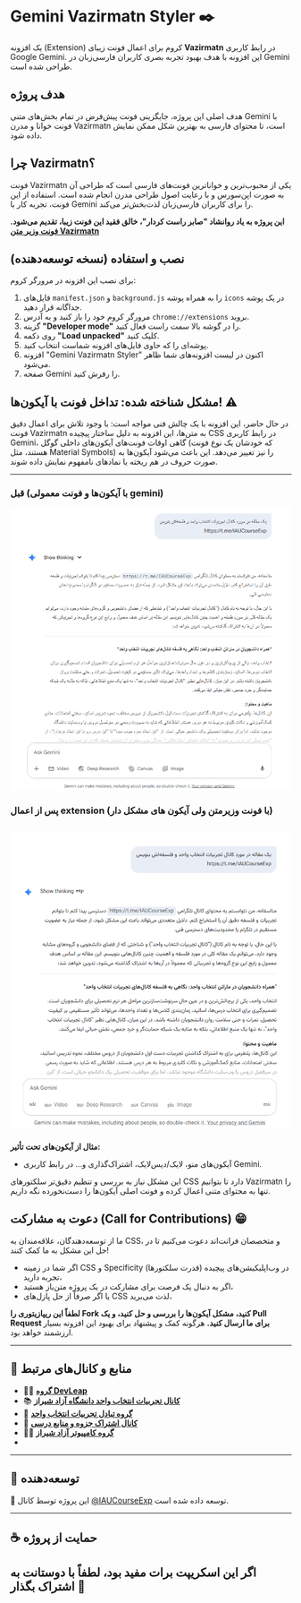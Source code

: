 # Gemini Vazirmatn Styler ✒️

یک افزونه (Extension) کروم برای اعمال فونت زیبای **Vazirmatn** در رابط کاربری Google Gemini. این افزونه با هدف بهبود تجربه بصری کاربران فارسی‌زبان در Gemini طراحی شده است.

## هدف پروژه

هدف اصلی این پروژه، جایگزینی فونت پیش‌فرض در تمام بخش‌های متنی Gemini با فونت خوانا و مدرن Vazirmatn است، تا محتوای فارسی به بهترین شکل ممکن نمایش داده شود.

## چرا Vazirmatn؟

فونت Vazirmatn یکی از محبوب‌ترین و خواناترین فونت‌های فارسی است که طراحی آن به صورت اپن‌سورس و با رعایت اصول طراحی مدرن انجام شده است. استفاده از این فونت، تجربه کار با Gemini را برای کاربران فارسی‌زبان لذت‌بخش‌تر می‌کند.

**این پروژه به یاد روانشاد "صابر راست کردار"، خالق فقید این فونت زیبا، تقدیم می‌شود.**
**[فونت وزیر متن Vazirmatn](https://rastikerdar.github.io/vazirmatn/fa)**


## نصب و استفاده (نسخه توسعه‌دهنده)

برای نصب این افزونه در مرورگر کروم:

1.  فایل‌های `manifest.json` و `background.js` را به همراه پوشه `icons` در یک پوشه جداگانه قرار دهید.
2.  مرورگر کروم خود را باز کنید و به آدرس `chrome://extensions` بروید.
3.  گزینه **"Developer mode"** را در گوشه بالا سمت راست فعال کنید.
4.  روی دکمه **"Load unpacked"** کلیک کنید.
5.  پوشه‌ای را که حاوی فایل‌های افزونه شماست انتخاب کنید.
6.  افزونه "Gemini Vazirmatn Styler" اکنون در لیست افزونه‌های شما ظاهر می‌شود.
7.  صفحه Gemini را رفرش کنید.

## مشکل شناخته شده: تداخل فونت با آیکون‌ها! ⚠️

در حال حاضر، این افزونه با یک چالش فنی مواجه است:
با وجود تلاش برای اعمال دقیق فونت Vazirmatn به متن‌ها، این افزونه به دلیل ساختار پیچیده CSS در رابط کاربری Gemini، گاهی اوقات فونت‌های آیکون‌های داخلی گوگل (که خودشان یک نوع فونت هستند، مثل Material Symbols) را نیز تغییر می‌دهد. این باعث می‌شود آیکون‌ها به صورت حروف در هم ریخته یا نمادهای نامفهوم نمایش داده شوند.

---

### **قبل (با آیکون‌ها و فونت معمولی gemini)**

![تصویر قبل از اعمال صحیح استایل](before.png)

### **پس از اعمال extension (با فونت وزیرمتن ولی آیکون های مشکل دار)**

![تصویر پس از رفع مشکل آیکون‌ها](after.png)
---


**مثال از آیکون‌های تحت تأثیر:**

* آیکون‌های منو، لایک/دیس‌لایک، اشتراک‌گذاری و... در رابط کاربری Gemini.

این مشکل نیاز به بررسی و تنظیم دقیق‌تر سلکتورهای CSS دارد تا بتوانیم Vazirmatn را تنها به محتوای متنی اعمال کرده و فونت اصلی آیکون‌ها را دست‌نخورده نگه داریم.

## دعوت به مشارکت (Call for Contributions) 😁

ما از توسعه‌دهندگان، علاقه‌مندان به CSS، و متخصصان فرانت‌اند دعوت می‌کنیم تا در حل این مشکل به ما کمک کنند!

* اگر شما در زمینه CSS و Specificity (قدرت سلکتورها) در وب‌اپلیکیشن‌های پیچیده تجربه دارید،
* اگر به دنبال یک فرصت برای مشارکت در یک پروژه متن‌باز هستید،
* یا اگر صرفاً از حل پازل‌های CSS لذت می‌برید،

**لطفاً این ریپازیتوری را Fork کنید، مشکل آیکون‌ها را بررسی و حل کنید، و یک Pull Request برای ما ارسال کنید.**
هرگونه کمک و پیشنهاد برای بهبود این افزونه بسیار ارزشمند خواهد بود.

---

## 📢 منابع و کانال‌های مرتبط

- 🧑‍💻 **[گروه DevLeap](https://t.me/DevLeap)**
- 📚 **[کانال تجربیات انتخاب واحد دانشگاه آزاد شیراز](https://t.me/IAUCourseExp)**
- 👥 **[گروه تبادل تجربیات انتخاب واحد](https://t.me/IAUCourseExpGroup)**
- 📘 **[کانال اشتراک جزوه و منابع درسی](https://t.me/jozveiau)**
- 👨‍🏫 **[گروه کامپیوتر آزاد شیراز](https://t.me/computeriaushz)**
- 

---


## 🤖 توسعه‌دهنده

📌 این پروژه توسط کانال [@IAUCourseExp](https://t.me/IAUCourseExp) توسعه داده شده است.

---

## ☕ حمایت از پروژه

اگر این اسکریپت برات مفید بود، لطفاً با دوستانت به اشتراک بگذار 💙
---
